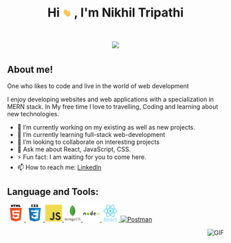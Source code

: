 
 <h1 style = "margin = auto" align="center">
     Hi <img width=20px  src = "https://github.com/ABSphreak/ABSphreak/raw/master/gifs/Hi.gif"/> , I'm Nikhil Tripathi
</h1>
<h1 align = "center" > <img src ="https://readme-typing-svg.herokuapp.com?lines=Full+Stack+Web+Developer"/></h1>
<h2>About me!</h2>

<p>One who likes to code and live in the world of web development</p>
<p>I enjoy developing websites and web applications with a specialization in MERN stack. In My free time I love to travelling, Coding and learning about new technologies.</p>
<ul>
  <li>🔭 I’m currently working on my existing as well as new projects.</li>
 
  <li>🌱 I’m currently learning full-stack web-development</li>
 
  <li>👯 I’m looking to collaborate on interesting projects</li>
 
  <li>💬 Ask me about React, JavaScript, CSS.</li>
 
  <li>⚡ Fun fact: I am waiting for you to come here.</li>
 
  <li>📫 How to reach me: <a href="https://www.linkedin.com/in/nikhil-tripathi-483534221">LinkedIn</a></li>
</ul>

<h2> Language and Tools:</h2>
 <p align="left" dir="auto" style="user-select: auto;">
 <a href="https://www.w3.org/html/" rel="nofollow" style="user-select: auto;">
  <img src="https://raw.githubusercontent.com/devicons/devicon/master/icons/html5/html5-original-wordmark.svg" alt="HTML" width="40" height="40" style="max-width: 100%;     user-select: auto;"> 
 </a>
 
 <a href="https://www.w3schools.com/css/" rel="nofollow" style="user-select: auto;">
  <img src="https://raw.githubusercontent.com/devicons/devicon/master/icons/css3/css3-original-wordmark.svg" alt="CSS" width="40" height="40" style="max-width: 100%;  margin-left = "6px"   user-select: auto;"> 
 </a>
 <a href="https://www.javascript.com/" rel="nofollow" style="user-select: auto;">
  <img src="https://raw.githubusercontent.com/devicons/devicon/master/icons/javascript/javascript-original.svg" alt="JavaScript" width="40" height="40" style="max-width: 100%; margin-left = "6px"     user-select: auto;"> 
 </a>
 
 
 <a href="https://www.mongodb.com/" rel="nofollow" style="user-select: auto;">
  <img src="https://raw.githubusercontent.com/devicons/devicon/master/icons/mongodb/mongodb-original-wordmark.svg" alt="MongoDb" width="40" height="40" style="max-width: 100%; margin-left = "6px"     user-select: auto;"> 
 </a>
 
 <a href="https://nodejs.org/en/" rel="nofollow" style="user-select: auto;">
  <img src="https://raw.githubusercontent.com/devicons/devicon/master/icons/nodejs/nodejs-original-wordmark.svg" alt="Nodejs" width="40" height="40" style="max-width: 100%; margin-left = "6px"    user-select: auto;"> 
 </a>
 
 <a href="https://reactjs.org/" rel="nofollow" style="user-select: auto;">
  <img src="https://raw.githubusercontent.com/devicons/devicon/master/icons/react/react-original-wordmark.svg" alt="React" width="40" height="40" style="max-width: 100%;  margin-left = "6px"   user-select: auto;"> 
 </a>
 
 <a href="https://www.postman.com/" rel="nofollow" style="user-select: auto;">
  <img src="https://camo.githubusercontent.com/93b32389bf746009ca2370de7fe06c3b5146f4c99d99df65994f9ced0ba41685/68747470733a2f2f7777772e766563746f726c6f676f2e7a6f6e652f6c6f676f732f676574706f73746d616e2f676574706f73746d616e2d69636f6e2e737667" alt="Postman" width="40" height="40" style="max-width: 100%; margin-left = "6px"    user-select: auto;"> 
 </a>
  
 </p>
 <div dir="auto" style="user-select: auto;">
 <img align="right" alt="GIF" src="https://camo.githubusercontent.com/1c599fd918f649ead173975ee0cb6ce72c47d2765e2813f608f7282a74407e26/68747470733a2f2f6d656469612e67697068792e636f6d2f6d656469612f38333648694a633770677a7938694e58436e2f67697068792e676966" data-canonical-src="https://media.giphy.com/media/836HiJc7pgzy8iNXCn/giphy.gif" style="max-width: 100%;
 margin-top = 0px; user-select: auto;">
 </div>
